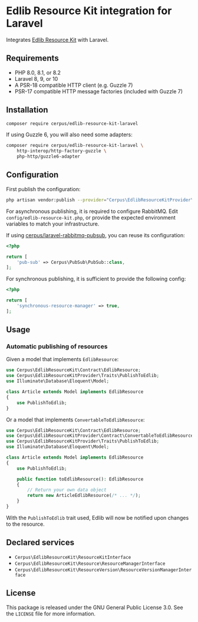 # Edlib Resource Kit integration for Laravel

Integrates [Edlib Resource Kit](https://github.com/cerpus/php-edlib-resource-kit)
with Laravel.

## Requirements

* PHP 8.0, 8.1, or 8.2
* Laravel 8, 9, or 10
* A PSR-18 compatible HTTP client (e.g. Guzzle 7)
* PSR-17 compatible HTTP message factories (included with Guzzle 7)

## Installation

~~~sh
composer require cerpus/edlib-resource-kit-laravel
~~~

If using Guzzle 6, you will also need some adapters:

~~~sh
composer require cerpus/edlib-resource-kit-laravel \
    http-interop/http-factory-guzzle \
    php-http/guzzle6-adapter
~~~

## Configuration

First publish the configuration:

~~~sh
php artisan vendor:publish --provider="Cerpus\EdlibResourceKitProvider\EdlibResourceKitServiceProvider"
~~~

For asynchronous publishing, it is required to configure RabbitMQ. Edit
`config/edlib-resource-kit.php`, or provide the expected environment variables
to match your infrastructure.

If using [cerpus/laravel-rabbitmq-pubsub](https://github.com/cerpus/php-laravel-rabbitmq-pubsub),
you can reuse its configuration:

~~~php
<?php

return [
    'pub-sub' => Cerpus\PubSub\PubSub::class,
];
~~~

For synchronous publishing, it is sufficient to provide the following config:

~~~php
<?php

return [
    'synchronous-resource-manager' => true,
];
~~~

## Usage

### Automatic publishing of resources

Given a model that implements `EdlibResource`:

~~~php
use Cerpus\EdlibResourceKit\Contract\EdlibResource;
use Cerpus\EdlibResourceKitProvider\Traits\PublishToEdlib;
use Illuminate\Database\Eloquent\Model;

class Article extends Model implements EdlibResource
{
    use PublishToEdlib;
}
~~~

Or a model that implements `ConvertableToEdlibResource`:

~~~php
use Cerpus\EdlibResourceKit\Contract\EdlibResource;
use Cerpus\EdlibResourceKitProvider\Contract\ConvertableToEdlibResource;
use Cerpus\EdlibResourceKitProvider\Traits\PublishToEdlib;
use Illuminate\Database\Eloquent\Model;

class Article extends Model implements EdlibResource
{
    use PublishToEdlib;

    public function toEdlibResource(): EdlibResource
    {
        // Return your own data object
        return new ArticleEdlibResource(/* ... */);
    }
}
~~~

With the `PublishToEdlib` trait used, Edlib will now be notified upon changes to
the resource.

## Declared services

* `Cerpus\EdlibResourceKit\ResourceKitInterface`
* `Cerpus\EdlibResourceKit\Resource\ResourceManagerInterface`
* `Cerpus\EdlibResourceKit\ResourceVersion\ResourceVersionManagerInterface`

## License

This package is released under the GNU General Public License 3.0. See the
`LICENSE` file for more information.
